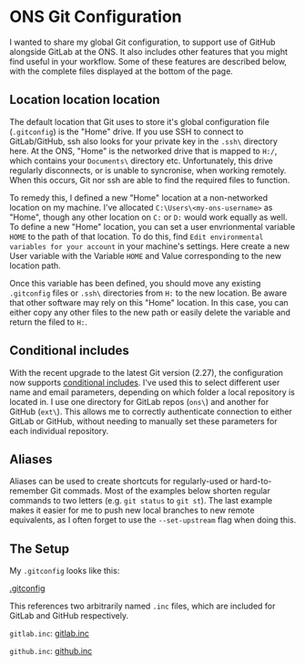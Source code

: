 # ONS Git Configuration

I wanted to share my global Git configuration, to support use of GitHub alongside GitLab at the ONS. It also includes other features that you might find useful in your workflow. Some of these features are described below, with the complete files displayed at the bottom of the page. 


## Location location location

The default location that Git uses to store it's global configuration file (`.gitconfig`) is the "Home" drive. If you use SSH to connect to GitLab/GitHub, ssh also looks for your private key in the `.ssh\` directory here. At the ONS, "Home" is the networked drive that is mapped to `H:/`, which contains your `Documents\` directory etc. Unfortunately, this drive regularly disconnects, or is unable to syncronise, when working remotely. When this occurs, Git nor ssh are able to find the required files to function.

To remedy this, I defined a new "Home" location at a non-networked location on my machine. I've allocated `C:\Users\<my-ons-username>` as "Home", though any other location on `C:` or `D:` would work equally as well. To define a new "Home" location, you can set a user envrionmental variable `HOME` to the path of that location. To do this, find `Edit environmental variables for your account` in your machine's settings. Here create a new User variable with the Variable `HOME` and Value corresponding to the new location path.

Once this variable has been defined, you should move any existing `.gitconfig` files or `.ssh\` directories from `H:` to the new location. Be aware that other software may rely on this "Home" location. In this case, you can either copy any other files to the new path or easily delete the variable and return the filed to `H:`.


## Conditional includes

With the recent upgrade to the latest Git version (2.27), the configuration now supports [conditional includes](https://git-scm.com/docs/git-config#_conditional_includes). I've used this to select different user name and email parameters, depending on which folder a local repository is located in. I use one directory for GitLab repos (`ons\`) and another for GitHub (`ext\`). This allows me to correctly authenticate connection to either GitLab or GitHub, without needing to manually set these parameters for each individual repository.


## Aliases

Aliases can be used to create shortcuts for regularly-used or hard-to-remember Git commads. Most of the examples below shorten regular commands to two letters (e.g. `git status` to `git st`). The last example makes it easier for me to push new local branches to new remote equivalents, as I often forget to use the `--set-upstream` flag when doing this.


## The Setup

My `.gitconfig` looks like this:

[.gitconfig](the_setup/.gitconfig)

This references two arbitrarily named `.inc` files, which are included for GitLab and GitHub respectively.

`gitlab.inc`:
[gitlab.inc](the_setup/gitlab.inc)

`github.inc`:
[github.inc](the_setup/github.inc)

